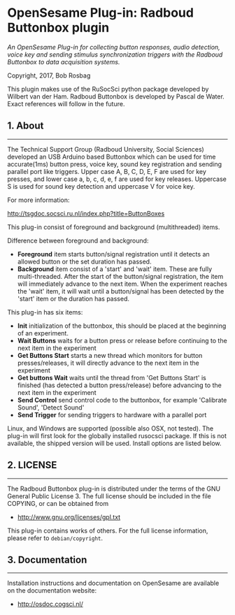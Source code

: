 OpenSesame Plug-in: Radboud Buttonbox plugin
==========

*An OpenSesame Plug-in for collecting button responses, audio detection, voice key and sending stimulus synchronization triggers with the Radboud Buttonbox to data acquisition systems.*  

Copyright, 2017, Bob Rosbag  

This plugin makes use of the RuSocSci python package developed by Wilbert van der Ham. Radboud Buttonbox is developed by Pascal de Water. Exact references will follow in the future. 
  
  
## 1. About
--------

The Technical Support Group (Radboud University, Social Sciences) developed an USB Arduino based Buttonbox which can be used for time accurate(1ms) button press, voice key, sound key registration and sending parallel port like triggers.
Upper case A, B, C, D, E, F are used for key presses, and lower case a, b, c, d, e, f are used for key releases. Uppercase S is used for sound key detection and uppercase V for voice key.  

For more information:

<http://tsgdoc.socsci.ru.nl/index.php?title=ButtonBoxes>


This plug-in consist of foreground and background (multithreaded) items.


Difference between foreground and background:

- **Foreground** item starts button/signal registration until it detects an allowed button or the set duration has passed. 
- **Background** item consist of a 'start' and 'wait' item. These are fully multi-threaded. After the start of the button/signal registration, the item will immediately advance to the next item. When the experiment reaches the 'wait' item, it will wait until a button/signal has been detected by the 'start' item or the duration has passed.


This plug-in has six items:

- **Init** initialization of the buttonbox, this should be placed at the beginning of an experiment.
- **Wait Buttons** waits for a button press or release before continuing to the next item in the experiment
- **Get Buttons Start** starts a new thread which monitors for button presses/releases, it will directly advance to the next item in the experiment
- **Get buttons Wait** waits until the thread from 'Get Buttons Start' is finished (has detected a button press/release) before advancing to the next item in the experiment 
- **Send Control** send control code to the buttonbox, for example 'Calibrate Sound', 'Detect Sound'
- **Send Trigger** for sending triggers to hardware with a parallel port


Linux, and Windows are supported (possible also OSX, not tested). The plug-in will first look for the globally installed rusocsci package. If this is not available, the shipped version will be used. Install options are listed below.
  
  
## 2. LICENSE
----------

The Radboud Buttonbox plug-in is distributed under the terms of the GNU General Public License 3.
The full license should be included in the file COPYING, or can be obtained from

- <http://www.gnu.org/licenses/gpl.txt>

This plug-in contains works of others. For the full license information, please
refer to `debian/copyright`.
  
  
## 3. Documentation
----------------

Installation instructions and documentation on OpenSesame are available on the documentation website:

- <http://osdoc.cogsci.nl/>
